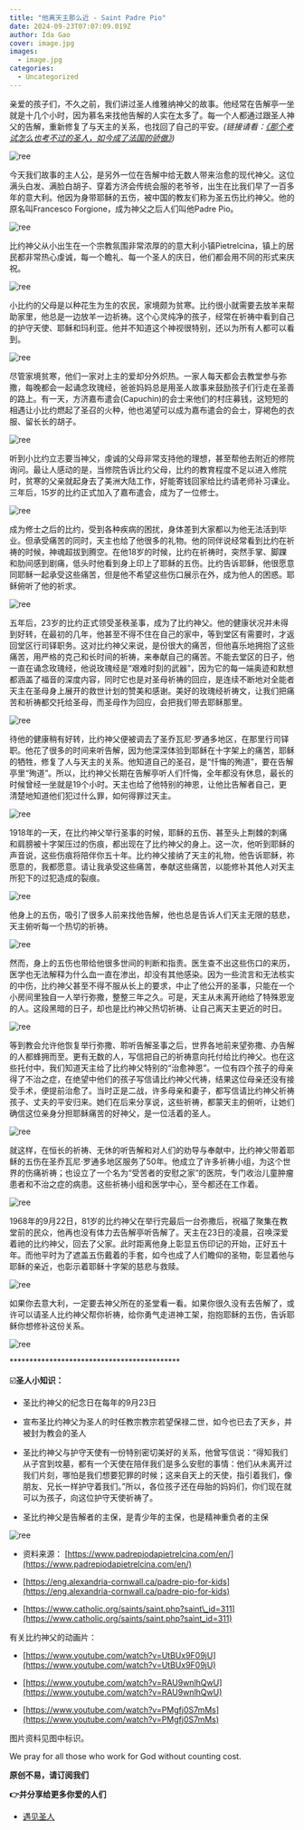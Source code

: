 ```yaml
---
title: "他离天主那么近 - Saint Padre Pio"
date: 2024-09-23T07:07:09.019Z
author: Ida Gao
cover: image.jpg
images:
  - image.jpg
categories:
  - Uncategorized
---
```


亲爱的孩子们，不久之前，我们讲过圣人维雅纳神父的故事。他经常在告解亭一坐就是十几个小时，因为慕名来找他告解的人实在太多了。每一个人都通过跟圣人神父的告解，重新修复了与天主的关系，也找回了自己的平安。_(链接请看：_[_《那个考试怎么也考不过的圣人，如今成了法国的骄傲》_](https://www.urloveinme.com/post/st-john-vianney)_)_

<!--more-->

![ree](https://static.wixstatic.com/media/ec8b63_27b0800f9d474fe8a0c5ca2e0e0664e6~mv2.jpg)

今天我们故事的主人公，是另外一位在告解中给无数人带来治愈的现代神父。这位满头白发、满脸白胡子、穿着方济会传统会服的老爷爷，出生在比我们早了一百多年的意大利。他因为身带耶稣的五伤，被中国的教友们称为圣五伤比约神父。他的原名叫Francesco Forgione，成为神父之后人们叫他Padre Pio。

![ree](https://static.wixstatic.com/media/ec8b63_80bcec4e76fb4e5187b3322a0a4df488~mv2.jpg)

比约神父从小出生在一个宗教氛围非常浓厚的的意大利小镇Pietrelcina，镇上的居民都非常热心虔诚，每一个瞻礼、每一个圣人的庆日，他们都会用不同的形式来庆祝。

![ree](https://static.wixstatic.com/media/ec8b63_e81858b541554f54a8a43981cf7b343a~mv2.jpg)

小比约的父母是以种花生为生的农民，家境颇为贫寒。比约很小就需要去放羊来帮助家里，他总是一边放羊一边祈祷。这个心灵纯净的孩子，经常在祈祷中看到自己的护守天使、耶稣和玛利亚。他并不知道这个神视很特别，还以为所有人都可以看到。

![ree](https://static.wixstatic.com/media/ec8b63_08f9295901d149559471b74a05066eef~mv2.jpg)

尽管家境贫寒，他们一家对上主的爱却分外炽热。一家人每天都会去教堂参与弥撒，每晚都会一起诵念玫瑰经，爸爸妈妈总是用圣人故事来鼓励孩子们行走在圣善的路上。有一天，方济嘉布遣会(Capuchin)的会士来他们的村庄募钱，这短短的相遇让小比约燃起了圣召的火种，他也渴望可以成为嘉布遣会的会士，穿褐色的衣服、留长长的胡子。

![ree](https://static.wixstatic.com/media/ec8b63_d9396a5d39aa4d5198cb017d2f59dd54~mv2.jpg)

听到小比约立志要当神父，虔诚的父母非常支持他的理想，甚至帮他去附近的修院询问。最让人感动的是，当修院告诉比约父母，比约的教育程度不足以进入修院时，贫寒的父亲就起身去了美洲大陆工作，好能寄钱回家给比约请老师补习课业。三年后，15岁的比约正式加入了嘉布遣会，成为了一位修士。

![ree](https://static.wixstatic.com/media/ec8b63_a56fa86a619f449f98eaa1772fc3a1b6~mv2.jpg)

成为修士之后的比约，受到各种疾病的困扰，身体差到大家都以为他无法活到毕业。但承受痛苦的同时，天主也给了他很多的礼物。他的同伴说经常看到比约在祈祷的时候，神魂超拔到腾空。在他18岁的时候，比约在祈祷时，突然手掌、脚踝和肋间感到剧痛，低头时他看到身上印上了耶稣的五伤。比约告诉耶稣，他很愿意同耶稣一起承受这些痛苦，但是他不希望这些伤口展示在外，成为他人的困惑。耶稣俯听了他的祈求。

![ree](https://static.wixstatic.com/media/ec8b63_d10991cb17f94363abd05f1f1450366d~mv2.jpg)

五年后，23岁的比约正式领受圣秩圣事，成为了比约神父。他的健康状况并未得到好转，在最初的几年，他甚至不得不住在自己的家中，等到堂区有需要时，才返回堂区行司铎职务。这对比约神父来说，是份很大的痛苦，但他喜乐地拥抱了这些痛苦，用严格的克己和长时间的祈祷，来奉献自己的痛苦。不能去堂区的日子，他一直在诵念玫瑰经，他说玫瑰经是“艰难时刻的武器”，因为它的每一端奥迹和默想都涵盖了福音的深度内容，同时它也是对圣母祈祷的回应，是连续不断地对全能者天主在圣母身上展开的救世计划的赞美和感谢。美好的玫瑰经祈祷文，让我们把痛苦和祈祷都交托给圣母，而圣母作为回应，会把我们带去耶稣那里。

![ree](https://static.wixstatic.com/media/ec8b63_dbfd39fe82a74be6a2c7b0ec98cecf3c~mv2.jpg)

待他的健康稍有好转，比约神父便被调去了圣乔瓦尼·罗通多地区，在那里行司铎职。他花了很多的时间来听告解，因为他深深体验到耶稣在十字架上的痛苦，耶稣的牺牲，修复了人与天主的关系。他知道自己的圣召，是“忏悔的殉道”，要在告解亭里“殉道”。所以，比约神父长期在告解亭听人们忏悔，全年都没有休息，最长的时候曾经一坐就是19个小时。天主也给了他特别的神恩，让他比告解者自己，更清楚地知道他们犯过什么罪，如何得罪过天主。

![ree](https://static.wixstatic.com/media/ec8b63_d0b7f722596e477388a5a13e23597999~mv2.jpg)

1918年的一天，在比约神父举行圣事的时候，耶稣的五伤、甚至头上荆棘的刺痛和肩膀被十字架压过的伤痕，都出现在了比约神父的身上。这一次，他听到耶稣的声音说，这些伤痕将陪伴你五十年。比约神父接纳了天主的礼物，他告诉耶稣，祢愿意的，我都愿意。请让我承受这些痛苦，奉献这些痛苦，以能修补其他人对天主所犯下的过犯造成的裂痕。

![ree](https://static.wixstatic.com/media/ec8b63_fc3dc0796f8649829ebe8a5cb91f6368~mv2.jpg)

他身上的五伤，吸引了很多人前来找他告解，他也总是告诉人们天主无限的慈悲，天主俯听每一个热切的祈祷。

![ree](https://static.wixstatic.com/media/ec8b63_6e88d26a7be746de96d88cebab14f770~mv2.jpg)

然而，身上的五伤也带给他很多世间的判断和指责。医生查不出这些伤口的来历，医学也无法解释为什么血一直在渗出，却没有其他感染。因为一些流言和无法核实的中伤，比约神父甚至不得不服从长上的要求，中止了他公开的圣事，只能在一个小房间里独自一人举行弥撒，整整三年之久。可是，天主从未离开祂给了特殊恩宠的人。这段黑暗的日子，却也是比约神父热切祈祷、让自己离天主更近的时日。

![ree](https://static.wixstatic.com/media/ec8b63_957ada6982f84834a7935c22c801614e~mv2.jpg)

等到教会允许他恢复举行弥撒、聆听告解圣事之后，世界各地前来望弥撒、办告解的人都蜂拥而至。更有无数的人，写信把自己的祈祷意向托付给比约神父。也在这些托付中，我们知道天主给了比约神父特别的“治愈神恩”。一位有四个孩子的母亲得了不治之症，在绝望中他们的孩子写信请比约神父代祷，结果这位母亲还没有接受手术，便提前治愈了。当时正是二战，许多母亲和妻子，都写信请比约神父祈祷孩子、丈夫的平安归来。她们在后来分享说，这些祈祷，都蒙天主的俯听，让她们确信这位亲身分担耶稣痛苦的好神父，是一位活着的圣人。

![ree](https://static.wixstatic.com/media/ec8b63_7f7cee3b65f5437aadf700fbc96de67b~mv2.jpg)

就这样，在恒长的祈祷、无休的听告解和对人们的劝导与奉献中，比约神父带着耶稣的五伤在圣乔瓦尼·罗通多地区服务了50年。他成立了许多祈祷小组，为这个世界的伤痛祈祷；也设立了一个名为“受苦者的安慰之家”的医院，专门收治儿童肿瘤患者和不治之症的病患。这些祈祷小组和医学中心，至今都还在工作着。

![ree](https://static.wixstatic.com/media/ec8b63_2e3db8607ea34db3aec8aa4bd62a4c79~mv2.jpg)

1968年的9月22日，81岁的比约神父在举行完最后一台弥撒后，祝福了聚集在教堂前的民众，他再也没有体力去告解亭听告解了。天主在23日的凌晨，召唤深爱着祂的比约神父，回去了父家。此时距离他身上彰显五伤印记的开始，正好五十年。而他平时为了遮盖五伤戴着的手套，如今也成了人们瞻仰的圣物，彰显着他与耶稣的亲近，也彰示着耶稣十字架的慈悲与救赎。

![ree](https://static.wixstatic.com/media/ec8b63_f92cea0e83b343048476ea24b5eca64e~mv2.jpg)

如果你去意大利，一定要去神父所在的圣堂看一看。如果你很久没有去告解了，或许可以请圣人比约神父帮你祈祷，给你勇气走进神工架，抱抱耶稣的五伤，告诉耶稣你想修补这份关系。

![ree](https://static.wixstatic.com/media/ec8b63_cc0ac30327ea402faad8532fe8f4bb42~mv2.jpg)

\*\*\*\*\*\*\*\*\*\*\*\*\*\*\*\*\*\*\*\*\*\*\*\*\*\*\*\*\*\*\*\*\*\*\*\*\*\*\*\*\*\*\*

☑️**圣人小知识：**

*   圣比约神父的纪念日在每年的9月23日
    
*   宣布圣比约神父为圣人的时任教宗教宗若望保禄二世，如今也已去了天乡，并被封为教会的圣人
    
*   圣比约神父与护守天使有一份特别密切美好的关系，他曾写信说：“得知我们从子宫到坟墓，都有一个天使在陪伴我们是多么安慰的事情：他们从未离开过我们片刻，哪怕是我们想要犯罪的时候；这来自天上的天使，指引着我们，像朋友、兄长一样护守着我们。”所以，各位孩子还在母胎的妈妈们，你们现在就可以为孩子，向这位护守天使祈祷了。
    
*   圣比约神父是告解者的主保，是青少年的主保，也是精神重负者的主保
    

![ree](https://static.wixstatic.com/media/ec8b63_2c015449a6c84757abea321b21198ae0~mv2.jpg)

*   资料来源： [https://www.padrepiodapietrelcina.com/en/](https://www.padrepiodapietrelcina.com/en/)
    
*   [https://eng.alexandria-cornwall.ca/padre-pio-for-kids](https://eng.alexandria-cornwall.ca/padre-pio-for-kids)
    
*   [https://www.catholic.org/saints/saint.php?saint\_id=311](https://www.catholic.org/saints/saint.php?saint_id=311)
    

有关比约神父的动画片：

*   [https://www.youtube.com/watch?v=UtBUx9F09jU](https://www.youtube.com/watch?v=UtBUx9F09jU)
    
*   [https://www.youtube.com/watch?v=RAU9wnlhQwU](https://www.youtube.com/watch?v=RAU9wnlhQwU)
    
*   [https://www.youtube.com/watch?v=PMgfj0S7mMs](https://www.youtube.com/watch?v=PMgfj0S7mMs)
    

  

  

  

图片资料见图中标识。

We pray for all those who work for God without counting cost.

**原创不易，请订阅我们**

**👉并分享给更多你爱的人们**

*   [遇见圣人](https://www.urloveinme.com/首頁/categories/遇见圣人)
